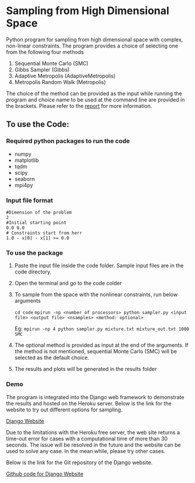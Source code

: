 # Sampling from High Dimensional Space

Python program for sampling from high dimensional space with complex, non-linear constraints. The program provides a choice of selecting one from the following four methods

1) Sequential Monte Carlo (SMC)
2) Gibbs Sampler (Gibbs)
3) Adaptive Metropolis (AdaptiveMetropolis)
4) Metropolis Random Walk (Metropolis)

The choice of the method can be provided as the input while running the program and choice name to be used at the command line are provided in the brackets. Please refer to the [report](https://github.com/karthikncsu/Sampling-from-high-dimensional-space/blob/main/report.md) for more information.

## To use the Code:

### Required python packages to run the code

* numpy
* matplotlib
* tqdm
* scipy
* seaborn
* mpi4py

### Input file format

```
#Dimension of the problem
2
#Initial starting point
0.0 0.0
# Constraints start from herr
1.0 - x[0] - x[1] >= 0.0
```

### To use the package

1. Paste the input file inside the code folder. Sample input files are in the code directory.
2. Open the terminal and go to the code colder
3. To sample from the space with the nonlinear constraints, run below arguments

      ``` cd code ```
      ``` mpirun -np <number of processors> python sampler.py <input file> <output file> <nsamples> <method: optional> ```
  
      Eg: ```mpirun -np 4 python sampler.py mixture.txt mixture_out.txt 1000 SMC```

4. The optional method is provided as input at the end of the arguments. If the method is not mentioned, sequential Monte Carlo (SMC) will be selected as the default choice.
5. The results and plots will be generated in the results folder

### Demo

The program is integrated into the Django web framework to demonstrate the results and hosted on the Heroku server. Below is the link for the website to try out different options for sampling.

[Django Website](https://sheltered-eyrie-03969.herokuapp.com/)

Due to the limitations with the Heroku free server, the web site returns a time-out error for cases with a computational time of more than 30 seconds.  The issue will be resolved in the future and the website can be used to solve any case. In the mean while, please try other cases.

Below is the link for the Git repository of the Django website.

[Github code for Django Website](https://github.com/karthikncsu/Django-website-for-sampling-high-dimensional-space)

